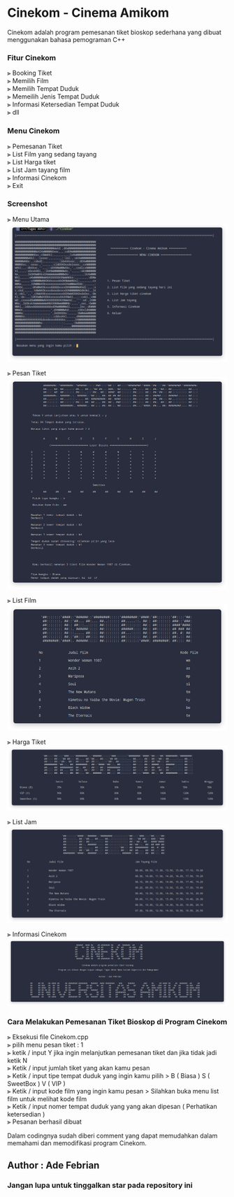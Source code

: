 # Cinekom - Cinema Amikom 

Cinekom adalah program pemesanan tiket bioskop sederhana yang dibuat menggunakan bahasa pemograman C++ 

### Fitur Cinekom 

⫸ Booking Tiket <br>
⫸ Memilih Film  <br>
⫸ Memilih Tempat Duduk <br>
⫸ Memeilih Jenis Tempat Duduk <br>
⫸ Informasi Ketersedian Tempat Duduk <br>
⫸ dll  <br>

### Menu Cinekom 

⫸ Pemesanan Tiket <br>
⫸ List Film yang sedang tayang <br>
⫸ List Harga tiket <br>
⫸ List Jam tayang film <br>
⫸ Informasi Cinekom <br>
⫸ Exit <br>

### Screenshot

⫸ Menu Utama <br> ![Alt text](https://github.com/Adefebrian/Cinekom/blob/main/Screenshot/Menu%20utama.png) <p>
⫸ Pesan Tiket <br> ![Alt text](https://github.com/Adefebrian/Cinekom/blob/main/Screenshot/Pesan%20Tiket.png) <p>
⫸ List Film <br> ![Alt text](https://github.com/Adefebrian/Cinekom/blob/main/Screenshot/List%20Film.png) <p>
⫸ Harga Tiket <br> ![Alt text](https://github.com/Adefebrian/Cinekom/blob/main/Screenshot/Harga%20Tiket.png) <p>
⫸ List Jam <br> ![Alt text](https://github.com/Adefebrian/Cinekom/blob/main/Screenshot/List%20Jam.png) <p>
⫸ Informasi Cinekom <br> ![Alt text](https://github.com/Adefebrian/Cinekom/blob/main/Screenshot/Informasi%20Cinekom.png) <br>
  
### Cara Melakukan Pemesanan Tiket Bioskop di Program Cinekom 

⫸ Eksekusi file Cinekom.cpp <br>
⫸ pilih menu pesan tiket : 1 <br>
⫸ ketik / input Y jika ingin melanjutkan pemesanan tiket dan jika tidak jadi ketik N <br>
⫸ Ketik / input jumlah tiket yang akan kamu pesan<br>
⫸ Ketik / input tipe tempat duduk yang ingin kamu pilih > B ( Biasa ) S ( SweetBox ) V ( VIP )<br>
⫸ Ketik / input kode film yang ingin kamu pesan > Silahkan buka menu list film untuk melihat kode film<br>
⫸ Ketik / input nomer tempat duduk yang yang akan dipesan ( Perhatikan ketersedian )<br>
⫸ Pesanan berhasil dibuat <br>

Dalam codingnya sudah diberi comment yang dapat memudahkan dalam memahami dan memodifikasi program Cinekom. 

## Author : Ade Febrian
### Jangan lupa untuk tinggalkan star pada repository ini 
